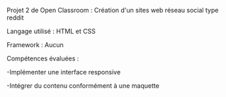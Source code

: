 Projet 2 de Open Classroom : Création d'un sites web réseau social type reddit

Langage utilisé :  HTML et CSS

Framework : Aucun

Compétences évaluées :

-Implémenter une interface responsive

-Intégrer du contenu conformément à une maquette
